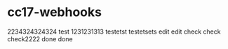 # cc17-webhooks
2234324324324
test 1231231313
testetst testetsets
edit edit
check check
check2222
done done
